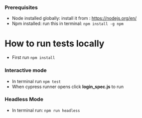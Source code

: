 ### Prerequisites

- Node installed globally: install it from : https://nodejs.org/en/
- Npm installed: run this in terminal: ```npm install -g npm```

# How to run tests locally
- First run ```npm install```
### Interactive mode
- In terminal run ```npm test```
- When cypress runner opens click **login_spec.js** to run

### Headless Mode
 - In terminal run: ```npm run headless```
